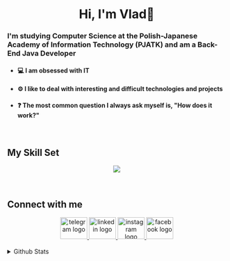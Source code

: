 # **<div align="center">Hi, I'm Vlad👾</div>**  
  

#### **<h3>I'm studying Computer Science at the Polish-Japanese Academy of Information Technology (PJATK) and am a Back-End Java Developer</h3>**  

<ul>
<li><h4>💻 I am obsessed with IT</h3></li>
  
<li><h4>⚙️ I like to deal with interesting and difficult technologies and projects</h4></li>   
  
<li><h4>❓ The most common question I always ask myself is, "How does it work?"</h4></li>   
  
 </ul>
<br/>  


## My Skill Set  
<div align="center">
<p align="center">
  <a href="https://skillicons.dev">
    <img src="https://skillicons.dev/icons?i=java,spring,hibernate,mysql,maven,git,idea" />
  </a>
</p>
</div>

<br/>  


## Connect with me  
<div align="center">
  <a href="https://t.me/Vvaldis" target="_blank">
    <img src="https://raw.githubusercontent.com/maurodesouza/profile-readme-generator/master/src/assets/icons/social/telegram/default.svg" width="62" height="50" alt="telegram logo"  />
  </a>
  <a href="https://www.linkedin.com/in/vladyslav-stasyshyn-724295222/" target="_blank">
    <img src="https://raw.githubusercontent.com/maurodesouza/profile-readme-generator/master/src/assets/icons/social/linkedin/default.svg" width="62" height="50" alt="linkedin logo"  />
  </a>
  <a href="https://www.instagram.com/_valdiss/" target="_blank">
    <img src="https://raw.githubusercontent.com/maurodesouza/profile-readme-generator/master/src/assets/icons/social/instagram/default.svg" width="62" height="50" alt="instagram logo"  />
  </a>
  <a href="https://www.facebook.com/vladik.stas" target="_blank">
    <img src="https://raw.githubusercontent.com/maurodesouza/profile-readme-generator/master/src/assets/icons/social/facebook/default.svg" width="62" height="50" alt="facebook logo"  />
  </a>
</div> 
  

<br/>  


<details><summary> Github Stats </summary><table><tr><td valign="top" width="50%">

<div align="center"><img src="https://github-readme-stats.vercel.app/api?username=Valdiq&show_icons=true&count_private=true&hide_border=true" align="center" /></div>

</td><td valign="top" width="50%">

<img src="https://github-readme-stats.vercel.app/api/top-langs/?username=Valdiq&hide_border=true&layout=compact" align="left" />

</td></tr></table></details>
<br />

